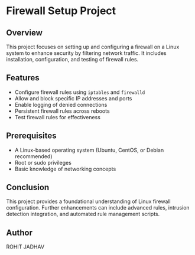 # Firewall Setup Project

## Overview
This project focuses on setting up and configuring a firewall on a Linux system to enhance security by filtering network traffic. It includes installation, configuration, and testing of firewall rules.

## Features
- Configure firewall rules using `iptables` and `firewalld`
- Allow and block specific IP addresses and ports
- Enable logging of denied connections
- Persistent firewall rules across reboots
- Test firewall rules for effectiveness

## Prerequisites
- A Linux-based operating system (Ubuntu, CentOS, or Debian recommended)
- Root or sudo privileges
- Basic knowledge of networking concepts

## Conclusion
This project provides a foundational understanding of Linux firewall configuration. Further enhancements can include advanced rules, intrusion detection integration, and automated rule management scripts.

## Author
ROHIT JADHAV

